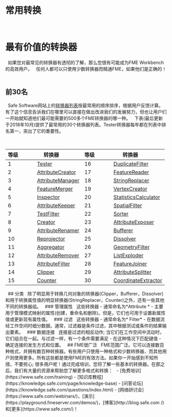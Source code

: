 # 常用转换
 
# 最有价值的转换器
 
如果您对最常见的转换器有透彻的了解，那么您很有可能成为FME Workbench的高效用户。
 
任何人都可以只使用少数转换器而精通FME，如果他们是正确的！
 
## 前30名
 
Safe Software网站上的[转换器列表](https://www.safe.com/transformers/)按最常用的顺序排序，根据用户反馈计算。有了这个信息告诉我们在哪里可以直接在做出改进我们的发展努力，但也让用户们一开始就知道他们最可能需要的500多个FME转换器的哪一种。
 
下表(最后更新于2018年10月)提供了最常用的30个转换器列表。Tester转换器每年都在列表中排名第一，突出了它的重要性。
 
<table id =“rank”>
   <THEAD>
      <TR>
         <TH>等级</次>
         <TH>转换器</次>
         <TH>等级</次>
         <TH>转换器</次>
      </ TR>
   </ THEAD>
<tbody>
      <tr>
         <td>1</td>
         <td><a href="https://www.safe.com/transformers/Tester">Tester</a></td>
         <td>16</td>
         <td><a href="https://www.safe.com/transformers/DuplicateFilter">DuplicateFilter</a></td>
      </tr>
      <tr>
         <td>2</td>
         <td><a href="https://www.safe.com/transformers/AttributeCreator">AttributeCreator</a></td>
         <td>17</td>
         <td><a href="https://www.safe.com/transformers/FeatureReader">FeatureReader</a></td>
      </tr>
      <tr>
         <td>3</td>
         <td><a href="https://www.safe.com/transformers/AttributeManager">AttributeManager</a></td>
         <td>18</td>
         <td><a href="https://www.safe.com/transformers/StringReplacer">StringReplacer</a></td>
      </tr>
      <tr>
         <td>4</td>
         <td><a href="https://www.safe.com/transformers/FeatureMerger">FeatureMerger</a></td>
         <td>19</td>
         <td><a href="https://www.safe.com/transformers/VertexCreator">VertexCreator</a></td>
      </tr>
      <tr>
         <td>5</td>
         <td><a href="https://www.safe.com/transformers/Inspector">Inspector</a></td>
         <td>20</td>
         <td><a href="https://www.safe.com/transformers/StatisticsCalculator">StatisticsCalculator</a></td>
      </tr>
      <tr>
         <td>6</td>
         <td><a href="https://www.safe.com/transformers/AttributeKeeper">AttributeKeeper</a></td>
         <td>21</td>
         <td><a href="https://www.safe.com/transformers/SpatialFilter">SpatialFilter</a></td>
      </tr>
      <tr>
         <td>7</td>
         <td><a href="https://www.safe.com/transformers/TestFilter">TestFilter</a></td>
         <td>22</td>
         <td><a href="https://www.safe.com/transformers/Sorter">Sorter</a></td>
      </tr>
      <tr>
         <td>8</td>
         <td><a href="https://www.safe.com/transformers/Creator">Creator</a></td>
         <td>23</td>
         <td><a href="https://www.safe.com/transformers/AttributeExposer">AttributeExposer</a></td>
      </tr>
      <tr>
         <td>9</td>
         <td><a href="https://www.safe.com/transformers/AttributeRenamer">AttributeRenamer</a></td>
         <td>24</td>
         <td><a href="https://www.safe.com/transformers/Bufferer">Bufferer</a></td>
      </tr>
      <tr>
         <td>10</td>
         <td><a href="https://www.safe.com/transformers/Reprojector">Reprojector</a></td>
         <td>25</td>
         <td><a href="https://www.safe.com/transformers/Dissolver">Dissolver</a></td>
      </tr>
      <tr>
         <td>11</td>
         <td><a href="https://www.safe.com/transformers/Aggregator">Aggregator</a></td>
         <td>26</td>
         <td><a href="https://www.safe.com/transformers/GeometryFilter">GeometryFilter</a></td>
      </tr>
      <tr>
         <td>12</td>
         <td><a href="https://www.safe.com/transformers/AttributeRemover">AttributeRemover</a></td>
         <td>27</td>
         <td><a href="https://www.safe.com/transformers/ListExploder">ListExploder</a></td>
      </tr>
      <tr>
         <td>13</td>
         <td><a href="https://www.safe.com/transformers/AttributeFilter">AttributeFilter</a></td>
         <td>28</td>
         <td><a href="https://www.safe.com/transformers/FeatureJoiner">FeatureJoiner</a></td>
      </tr>
      <tr>
         <td>14</td>
         <td><a href="https://www.safe.com/transformers/Clipper">Clipper</a></td>
         <td>29</td>
         <td><a href="https://www.safe.com/transformers/AttributeSplitter">AttributeSplitter</a></td>
      </tr>
      <tr>
         <td>15</td>
         <td><a href="https://www.safe.com/transformers/Counter">Counter</a></td>
         <td>30</td>
         <td><a href="https://www.safe.com/transformers/CoordinateExtractor">CoordinateExtractor</a></td>
      </tr>
   </tbody>
</table>
 
## 分类
 
除了明显用于转换几何对象的转换器(Clipper，Bufferer，Dissolver)和用于转换属性值的明显转换器(StringReplacer，Counter)之外，还有一些其他不同的转换器组。
 
### 管理属性
 
这些转换器 - 通常命名为*Attribute <Something>* - 主要用于管理模式映射的属性(创建，重命名和删除)。但是，它们也可用于设置新属性值或更新现有属性值。
 
### 过滤
 
这些转换器 - 通常命名为*<Something> Filter* - 在数据流经工作空间时细分数据。通常，过滤器是条件过滤，其中根据测试或条件的结果输出要素。
 
### 数据连接
 
连接是过滤的相反动作; 当它们在工作空间中流动时，它们组合在一起。与过滤一样，有一个条件需要满足 - 在这种情况下匹配键值 - 确定连接的发生方式和位置。
 
## FME很广泛
 
FME范围广泛。它可以连接数百种格式，并拥有数百种转换器。有些用户只使用一种格式和少数转换器，而其他用户则使用更多。所有这些都是使用FME的有效方法。如果你一开始感到不知所措，不要担心; 很多用户呢！通过完成培训，您将了解一些基本的转换器。在那之后，我们有大量的资源来帮助您了解更多格式和转换：
 
- [免费培训](https://www.safe.com/training)
- [知识库教程](https://knowledge.safe.com/page/knowledge-base)
- [问答论坛](https://knowledge.safe.com/questions/index.html)
- [网络研讨会](https://www.safe.com/webinars/)，[演示](https://playground.fmeserver.com/demos/)，[博客](http://blog.safe.com /)和[更多](https://www.safe.com/)！
 
